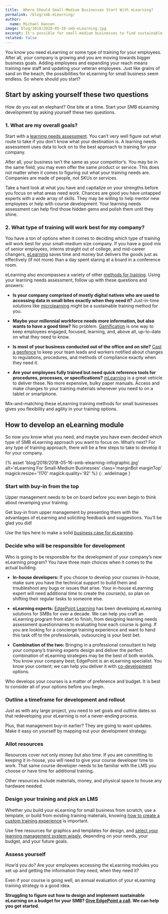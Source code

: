 ```yaml
---
title:  Where Should Small-Medium Businesses Start With eLearning?
permalink: /blog/smb-eLearning/
author:
  name: Michael Hansen
image: blog/2018/2018-05-16-smb-eLearning.jpg
excerpt: It's possible for small-medium businesses to find sustainable and affordable eLearning solutions to train employees. From assessment to ongoing audits, here's how to get started with eLearning for your SMB.
related: false
---
```


You know you need eLearning or some type of training for your employees. After all, your company is growing and you are moving towards bigger business goals. Adding employees and expanding your reach means training new staff and updating your veteran employees. Just like grains of sand on the beach, the possibilities for eLearning for small business seem endless. So where should you start?

## Start by asking yourself these two questions

How do you eat an elephant? One bite at a time. Start your SMB eLearning development by asking yourself these two questions.

### 1. What are my overall goals?

Start with a [learning needs assessment](http://www.edgepointlearning.com/blog/training-needs-analysis). You can’t very well figure out what route to take if you don’t know what your destination is. A learning needs assessment uses data to lock on to the best approach to training for your company.

After all, your business isn’t the same as your competitor’s. You may be in the same field; you may even offer the same product or service. This does not matter when it comes to figuring out what your training needs are. Companies are made of people, not SKUs or services.

Take a hard look at what you have and capitalize on your strengths before you focus on what areas need work. Chances are good you have untapped experts with a wide array of skills. They may be willing to help mentor new employees or help with course development. Your learning needs assessment can help find those hidden gems and polish them until they shine.

### 2. What type of training will work best for my company?

You have a ton of options when it comes to deciding which type of training will work best for your small-medium size company. If you have a good mix of senior employees, interns straight out of college, and mid-career changers, [eLearning](https://www.edgepointlearning.com/blog/advantages-of-elearning/) saves time and money but delivers the goods just as effectively (if not more) than a day spent staring at a board in a conference room.

eLearning also encompasses a variety of other [methods for training](/blog/top-10-types-of-employee-training/). Using your learning needs assessment, follow up with these questions and answers:

*  <strong>Is your company comprised of mostly digital natives who are used to accessing data in small bites exactly when they need it?</strong> Just-in-time solutions like [microlearning](blog/microlearning/) might be a sustainable training method for you.

*  <strong>Maybe your millennial workforce needs more information, but also wants to have a good time?</strong> No problem. [Gamification](/blog/gamification-in-elearning/) is one way to keep employees engaged, focused, learning, and, above all, up-to-date on what they need to know.

*  <strong>Is most of your business conducted out of the office and on site?</strong> [Cast a geofence](/blog/geofencing/) to keep your team leads and workers notified about changes to regulations, procedures, and methods of compliance exactly when they need it.

*  <strong>Are your employees fully trained but need quick reference tools for procedures, processes, or specifications?</strong> [mLearning](/blog/what-is-mlearning/) is a great vehicle to deliver these. No more expensive, bulky paper manuals. Access and make changes to your training materials whenever you need to on a tablet or smartphone.

Mix-and-matching these eLearning training methods for small businesses gives you flexibility and agility in your training options.

## How to develop an eLearning module

So now you know what you need, and maybe you have even decided which type of SMB eLearning approach you want to focus on. What’s next? For any type of training approach, there will be a few steps to take to develop it for your company.

{% asset 'blog/2018/2018-05-16-smb-elearning-infographic.jpg'
  alt='eLearning For Small-Medium Businesses'
  class='marginBot marginTop'
  magick:resize='1170'
  magick:quality='92' %}
{: .wideImage }

### Start with buy-in from the top

Upper management needs to be on board before you even begin to think about revamping your training.

Get buy-in from upper management by presenting them with the advantages of eLearning and soliciting feedback and suggestions. You’ll be glad you did!

Use the tips here to make a solid [business case for eLearning](/blog/business-case-for-elearning-development/).

### Decide who will be responsible for development

Who is going to be responsible for the development of your company’s new eLearning program? You have three main choices when it comes to the actual building.

*  <strong>In-house developers:</strong> If you choose to develop your courses in-house, make sure you have the technical support to build them and  troubleshoot any bugs or issues that arise. Your in-house eLearning expert will need additional time to create the course(s), so plan on shifting their regular tasks to someone else.

*  <strong>eLearning experts:</strong> [EdgePoint Learning](https://www.edgepointlearning.com/) has been developing eLearning solutions for SMBs for over a decade. We can help you craft an eLearning program from start to finish, from designing learning needs assessment questionnaires to evaluating how each course is going. If you are looking for a concierge training experience and want to hand this task off to the professionals, outsourcing is your best bet.

*  <strong>Combination of the two:</strong> Bringing in a professional consultant to help your company’s training experts design and deliver the perfect combination of eLearning strategies may be the best of both worlds. You know your company best; EdgePoint is an eLearning specialist. You know your content; we can help you deliver it with [co-development](https://www.edgepointlearning.com/co-development-services/) options.

Who develops your courses is a matter of preference and budget. It is best to consider all of your options before you begin.

### Outline a timeframe for development and rollout

Just as with any large project, you need to set goals and outline dates so that redeveloping your eLearning is not a never-ending process.

Plus, that management buy-in earlier? They are going to want updates. Make it easy on yourself by mapping out your development strategy.

### Allot resources

Resources cover not only money but also time. If you are committing to keeping it in-house, you will need to give your course developer time to work. That same course developer needs to be familiar with the LMS you choose or have time for additional training.

Other resources include materials, money, and physical space to house any hardware needed.

### Design your training and pick an LMS

Whether you build your eLearning for small business from scratch, use a template, or build from existing training materials, knowing [how to create a custom training experience](/blog/how-to-create-your-custom-elearning-course-with-25-free-tools/) is important.

Use free resources for graphics and templates for design, and [select your learning management system wisely](https://elearningindustry.com/choosing-lms-for-small-business-consider-5-things), depending on your needs, your budget, and your future goals.

### Assess yourself

How’d you do? Are your employees accessing the eLearning modules you set up and getting the information they need, when they need it?

Even if your course is going well, an annual evaluation of your eLearning training strategy is a good idea.

<strong>Struggling to figure out how to design and implement sustainable eLearning on a budget for your SMB? [Give EdgePoint a call](https://www.edgepointlearning.com/contact/). We can help you get started.</strong>
